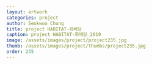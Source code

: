 ```yaml
---
layout: artwork 
categories: project 
author: Seokwoo Chung 
title: project HABITAT-회베당 
caption: project HABITAT-회베당_2019 
image: /assets/images/project/project235.jpg 
thumb: /assets/images/project/thumbs/project235.jpg 
order: 235 
---
```

